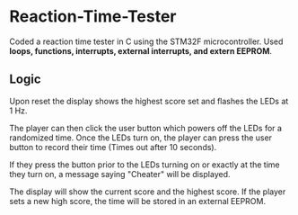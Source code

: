 # Reaction-Time-Tester
Coded a reaction time tester in C using the STM32F microcontroller. Used **loops, functions, interrupts, external interrupts, and extern EEPROM**.

## Logic
Upon reset the display shows the highest score set and flashes the LEDs at 1 Hz.

The player can then click the user button which powers off the LEDs for a randomized time. Once the LEDs turn on, the player can press the user button to record their time (Times out after 10 seconds).

If they press the button prior to the LEDs turning on or exactly at the time they turn on, a message saying "Cheater" will be displayed.

The display will show the current score and the highest score. If the player sets a new high score, the time will be stored in an external EEPROM.
